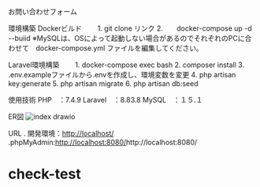 お問い合わせフォーム

環境構築
Dockerビルド
　　1. git clone リンク
 2.　　docker-compose up -d --buiid
※MySQLは、OSによって起動しない場合があるのでそれぞれのPCに合わせて　docker-compose.yml ファイルを編集してください。

Laravel環境構築
　　1. docker-compose exec bash
 2. composer install
 3. .env.exampleファイルから.envを作成し、環境変数を変更
 4. php artisan key:generate
 5. php artisan migrate
 6. php artisan db:seed

 使用技術
 PHP　：7.4.9
 Laravel　：8.83.8
 MySQL　：１５.１

 ER図
![index drawio](https://github.com/miyakana/confirmation-test/assets/145843739/40422771-0fa0-4b29-ad0c-97d2aa1d1174)

URL
. 開発環境：[http://localhost/](http://localhost/)
.phpMyAdmin:[http://localhost:8080/](http://localhost:8080/)http://localhost:8080/
# check-test
